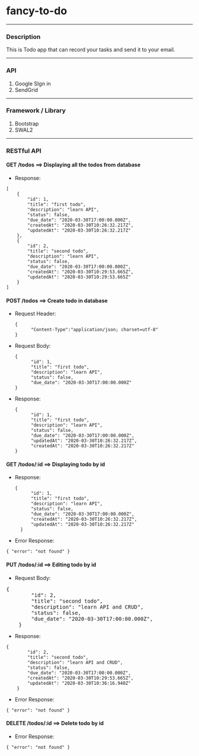 # fancy-to-do
---

### Description
This is Todo app that can record your tasks and send it to your email.

---
### API
1. Google SIgn in
2. SendGrid

---
### Framework / Library
1. Bootstrap
2. SWAL2

---
### RESTful API

#### GET /todos ==> Displaying all the todos from database

- Response:
```
[
	{
        "id": 1,
        "title": "first todo",
        "description": "learn API",
        "status": false,
        "due_date": "2020-03-30T17:00:00.000Z",
        "createdAt": "2020-03-30T10:26:32.217Z",
        "updatedAt": "2020-03-30T10:26:32.217Z"
	},
	{
        "id": 2,
        "title": "second todo",
        "description": "learn API",
        "status": false,
        "due_date": "2020-03-30T17:00:00.000Z",
        "createdAt": "2020-03-30T10:29:53.665Z",
        "updatedAt": "2020-03-30T10:29:53.665Z"
	}
]
```

#### POST /todos ==> Create todo in database

- Request Header:
  <pre><code>{
  		"Content-Type":"application/json; charset=utf-8"
  }</code></pre>

- Request Body:
  <pre><code>{
	    "id": 1,
	    "title": "first todo",
	    "description": "learn API",
	    "status": false,
	    "due_date": "2020-03-30T17:00:00.000Z"
  }</code></pre>

- Response:
  <pre><code>{
	    "id": 1,
	    "title": "first todo",
	    "description": "learn API",
	    "status": false,
	    "due_date": "2020-03-30T17:00:00.000Z",
	    "updatedAt": "2020-03-30T10:26:32.217Z",
	    "createdAt": "2020-03-30T10:26:32.217Z"
  }</code></pre>

#### GET /todos/:id ==> Displaying todo by id

- Response:
  <pre><code>{
	    "id": 1,
	    "title": "first todo",
	    "description": "learn API",
	    "status": false,
	    "due_date": "2020-03-30T17:00:00.000Z",
	    "createdAt": "2020-03-30T10:26:32.217Z",
	    "updatedAt": "2020-03-30T10:26:32.217Z"
	}</code></pre>

- Error Response:
<pre><code>{ "error": "not found" }</code></pre>

#### PUT /todos/:id ==> Editing todo by id

- Request Body:
<pre><code></code>{
        "id": 2,
        "title": "second todo",
        "description": "learn API and CRUD",
        "status": false,
        "due_date": "2020-03-30T17:00:00.000Z",
    }</pre>

- Response:
<pre><code>{
        "id": 2,
        "title": "second todo",
        "description": "learn API and CRUD",
        "status": false,
        "due_date": "2020-03-30T17:00:00.000Z",
        "createdAt": "2020-03-30T10:29:53.665Z",
        "updatedAt": "2020-03-30T10:36:16.940Z"
	}</code></pre>

- Error Response:
<pre><code>{ "error": "not found" }</code></pre>

#### DELETE /todos/:id ==> Delete todo by id

- Error Response:
<pre><code>{ "error": "not found" }</code></pre>
